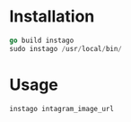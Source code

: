 # Installation
```go
go build instago
sudo instago /usr/local/bin/
```
# Usage
```bash
instago intagram_image_url
```
